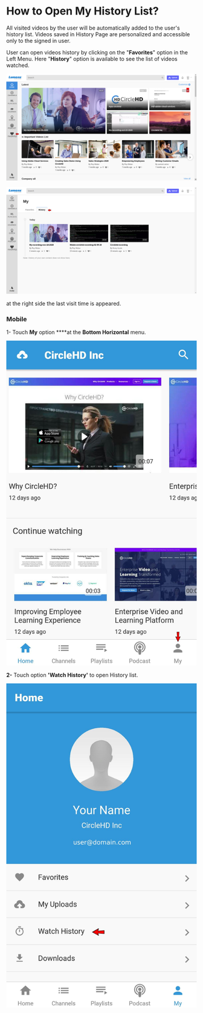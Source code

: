 # How to Open My History List?

All visited videos by the user will be automatically added to the user's history list. Videos saved in History Page are personalized and accessible only to the signed in user.

User can open videos history by clicking on the "**Favorites**" option in the Left Menu. Here "**History**" option is available to see the list of videos watched.

![](../.gitbook/assets/dashboard1.png)

![](../.gitbook/assets/history.png)

at the right side the last visit time is appeared.

### Mobile

1- Touch **My** option ****at the **Bottom Horizontal** menu.

![](../.gitbook/assets/mobile-my.jpeg)

**2-** Touch option **'Watch History'** to open History list.

![](../.gitbook/assets/mobile-watch-history.jpeg)

